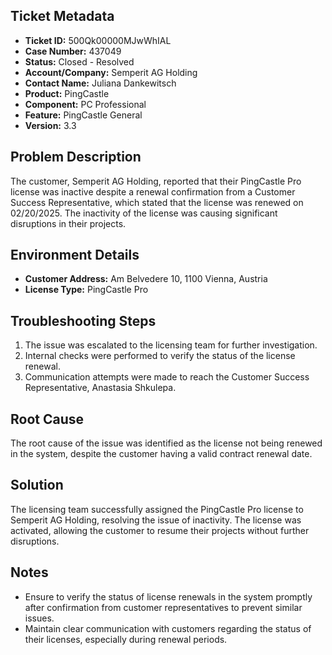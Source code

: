 ## Ticket Metadata
- **Ticket ID:** 500Qk00000MJwWhIAL
- **Case Number:** 437049
- **Status:** Closed - Resolved
- **Account/Company:** Semperit AG Holding
- **Contact Name:** Juliana Dankewitsch
- **Product:** PingCastle
- **Component:** PC Professional
- **Feature:** PingCastle General
- **Version:** 3.3

## Problem Description
The customer, Semperit AG Holding, reported that their PingCastle Pro license was inactive despite a renewal confirmation from a Customer Success Representative, which stated that the license was renewed on 02/20/2025. The inactivity of the license was causing significant disruptions in their projects.

## Environment Details
- **Customer Address:** Am Belvedere 10, 1100 Vienna, Austria
- **License Type:** PingCastle Pro

## Troubleshooting Steps
1. The issue was escalated to the licensing team for further investigation.
2. Internal checks were performed to verify the status of the license renewal.
3. Communication attempts were made to reach the Customer Success Representative, Anastasia Shkulepa.

## Root Cause
The root cause of the issue was identified as the license not being renewed in the system, despite the customer having a valid contract renewal date.

## Solution
The licensing team successfully assigned the PingCastle Pro license to Semperit AG Holding, resolving the issue of inactivity. The license was activated, allowing the customer to resume their projects without further disruptions.

## Notes
- Ensure to verify the status of license renewals in the system promptly after confirmation from customer representatives to prevent similar issues.
- Maintain clear communication with customers regarding the status of their licenses, especially during renewal periods.